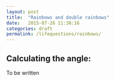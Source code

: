 ```yaml
---
layout: post
title:  "Rainbows and double rainbows"
date:   2015-07-26 11:38:16
categories: draft 
permalink: /lifequestions/rainbows/
---
```

<h2>Calculating the angle:</h2>
To be written
